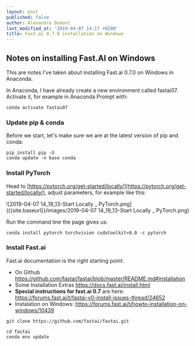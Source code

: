 ```yaml
---
layout: post
published: false
author: Alexandre Dumont
last_modified_at: '2019-04-07 14:17 +0200'
title: Fast.ai 0.7.0 installation on Windows
---
```

## Notes on installing Fast.AI on Windows

This are notes I've taken about installing Fast.ai 0.7.0 on Windows in Anaconda.

In Anaconda, I have already create a new environment called fastai07. Activate it, for example in Anaconda Prompt with:

```
conda activate fastai07
```

### Update pip & conda

Before we start, let's make sure we are at the latest version of pip and conda:

```
pip install pip -U
conda update -n base conda
```

### Install PyTorch

Head to [https://pytorch.org/get-started/locally/](https://pytorch.org/get-started/locally/), adjust parameters, for example like this:

![2019-04-07 14_19_13-Start Locally _ PyTorch.png]({{site.baseurl}}/images/2019-04-07 14_19_13-Start Locally _ PyTorch.png)

Run the command line the page gives us:

```
conda install pytorch torchvision cudatoolkit=9.0 -c pytorch
```

### Install Fast.ai

Fast.ai documentation is the right starting point:
- On Github https://github.com/fastai/fastai/blob/master/README.md#installation
- Some Installation Extras https://docs.fast.ai/install.html
- **Special instructions for fast.ai 0.7** are here: https://forums.fast.ai/t/fastai-v0-install-issues-thread/24652
- Instalation on Windows: https://forums.fast.ai/t/howto-installation-on-windows/10439

```
git clone https://github.com/fastai/fastai.git

cd fastai
conda env update


```


